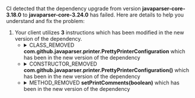 CI detected that the dependency upgrade from version **javaparser-core-3.18.0** to **javaparser-core-3.24.0** has failed. Here are details to help you understand and fix the problem:
1. Your client utilizes **3** instructions which has been modified in the new version of the dependency.
   * <details>
        <summary>CLASS_REMOVED <b>com.github.javaparser.printer.PrettyPrinterConfiguration</b> which has been <b></b> in the new version of the dependency</summary>
            
        * <details>
          <summary>The failure is identified from the logs generated in the build process. </summary>
          
            *   >[[ERROR] /scheduler/safeplace/src/test/java/org/btrplace/safeplace/DSN.java:[335,21] cannot find symbol<br>&nbsp;&nbsp;&nbsp;&nbsp;  symbol:   class PrettyPrinterConfiguration
  location: class org.btrplace.safeplace.DSN.UnitTestsVisitor
](https://github.com/chains-project/breaking-good/actions/runs/8110103454/job/22166641300#step:4:2376)
            *   An error was detected in line 335 which is making use of an outdated API.
             ``` java
             335   setPrintComments(boolean);
            ```

          </details>
            
     </details>
   * <details>
        <summary>CONSTRUCTOR_REMOVED <b>com.github.javaparser.printer.PrettyPrinterConfiguration()</b> which has been <b></b> in the new version of the dependency</summary>
            
        * <details>
          <summary>The failure is identified from the logs generated in the build process. </summary>
          
            *   >[[ERROR] /scheduler/safeplace/src/test/java/org/btrplace/safeplace/DSN.java:[335,21] cannot find symbol<br>&nbsp;&nbsp;&nbsp;&nbsp;  symbol:   class PrettyPrinterConfiguration
  location: class org.btrplace.safeplace.DSN.UnitTestsVisitor
](https://github.com/chains-project/breaking-good/actions/runs/8110103454/job/22166641300#step:4:2376)
            *   An error was detected in line 335 which is making use of an outdated API.
             ``` java
             335   new com.github.javaparser.printer.PrettyPrinterConfiguration();
            ```

          </details>
            
     </details>
   * <details>
        <summary>METHOD_REMOVED <b>setPrintComments(boolean)</b> which has been <b></b> in the new version of the dependency</summary>
            
        * <details>
          <summary>The failure is identified from the logs generated in the build process. </summary>
          
            *   >[[ERROR] /scheduler/safeplace/src/test/java/org/btrplace/safeplace/DSN.java:[335,21] cannot find symbol<br>&nbsp;&nbsp;&nbsp;&nbsp;  symbol:   class PrettyPrinterConfiguration
  location: class org.btrplace.safeplace.DSN.UnitTestsVisitor
](https://github.com/chains-project/breaking-good/actions/runs/8110103454/job/22166641300#step:4:2376)
            *   An error was detected in line 335 which is making use of an outdated API.
             ``` java
             335   new com.github.javaparser.printer.PrettyPrinterConfiguration().setPrintComments(false);
            ```

          </details>
            
     </details>


